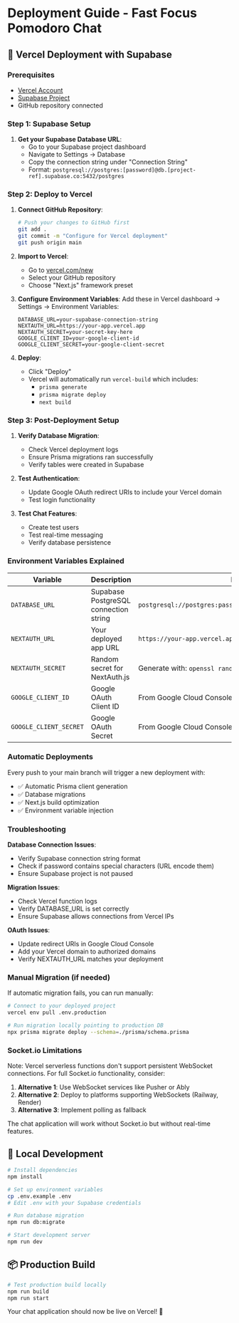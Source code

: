 # Deployment Guide - Fast Focus Pomodoro Chat

## 🚀 Vercel Deployment with Supabase

### Prerequisites
- [Vercel Account](https://vercel.com)
- [Supabase Project](https://supabase.com)
- GitHub repository connected

### Step 1: Supabase Setup

1. **Get your Supabase Database URL**:
   - Go to your Supabase project dashboard
   - Navigate to Settings → Database
   - Copy the connection string under "Connection String"
   - Format: `postgresql://postgres:[password]@db.[project-ref].supabase.co:5432/postgres`

### Step 2: Deploy to Vercel

1. **Connect GitHub Repository**:
   ```bash
   # Push your changes to GitHub first
   git add .
   git commit -m "Configure for Vercel deployment"
   git push origin main
   ```

2. **Import to Vercel**:
   - Go to [vercel.com/new](https://vercel.com/new)
   - Select your GitHub repository
   - Choose "Next.js" framework preset

3. **Configure Environment Variables**:
   Add these in Vercel dashboard → Settings → Environment Variables:
   
   ```env
   DATABASE_URL=your-supabase-connection-string
   NEXTAUTH_URL=https://your-app.vercel.app
   NEXTAUTH_SECRET=your-secret-key-here
   GOOGLE_CLIENT_ID=your-google-client-id
   GOOGLE_CLIENT_SECRET=your-google-client-secret
   ```

4. **Deploy**:
   - Click "Deploy"
   - Vercel will automatically run `vercel-build` which includes:
     - `prisma generate`
     - `prisma migrate deploy`
     - `next build`

### Step 3: Post-Deployment Setup

1. **Verify Database Migration**:
   - Check Vercel deployment logs
   - Ensure Prisma migrations ran successfully
   - Verify tables were created in Supabase

2. **Test Authentication**:
   - Update Google OAuth redirect URIs to include your Vercel domain
   - Test login functionality

3. **Test Chat Features**:
   - Create test users
   - Test real-time messaging
   - Verify database persistence

### Environment Variables Explained

| Variable | Description | Example |
|----------|-------------|---------|
| `DATABASE_URL` | Supabase PostgreSQL connection string | `postgresql://postgres:pass@db.ref.supabase.co:5432/postgres` |
| `NEXTAUTH_URL` | Your deployed app URL | `https://your-app.vercel.app` |
| `NEXTAUTH_SECRET` | Random secret for NextAuth.js | Generate with: `openssl rand -base64 32` |
| `GOOGLE_CLIENT_ID` | Google OAuth Client ID | From Google Cloud Console |
| `GOOGLE_CLIENT_SECRET` | Google OAuth Secret | From Google Cloud Console |

### Automatic Deployments

Every push to your main branch will trigger a new deployment with:
- ✅ Automatic Prisma client generation
- ✅ Database migrations
- ✅ Next.js build optimization
- ✅ Environment variable injection

### Troubleshooting

**Database Connection Issues**:
- Verify Supabase connection string format
- Check if password contains special characters (URL encode them)
- Ensure Supabase project is not paused

**Migration Issues**:
- Check Vercel function logs
- Verify DATABASE_URL is set correctly
- Ensure Supabase allows connections from Vercel IPs

**OAuth Issues**:
- Update redirect URIs in Google Cloud Console
- Add your Vercel domain to authorized domains
- Verify NEXTAUTH_URL matches your deployment

### Manual Migration (if needed)

If automatic migration fails, you can run manually:

```bash
# Connect to your deployed project
vercel env pull .env.production

# Run migration locally pointing to production DB
npx prisma migrate deploy --schema=./prisma/schema.prisma
```

### Socket.io Limitations

Note: Vercel serverless functions don't support persistent WebSocket connections. For full Socket.io functionality, consider:

1. **Alternative 1**: Use WebSocket services like Pusher or Ably
2. **Alternative 2**: Deploy to platforms supporting WebSockets (Railway, Render)
3. **Alternative 3**: Implement polling as fallback

The chat application will work without Socket.io but without real-time features.

## 🔧 Local Development

```bash
# Install dependencies
npm install

# Set up environment variables
cp .env.example .env
# Edit .env with your Supabase credentials

# Run database migration
npm run db:migrate

# Start development server
npm run dev
```

## 📦 Production Build

```bash
# Test production build locally
npm run build
npm run start
```

Your chat application should now be live on Vercel! 🎉
